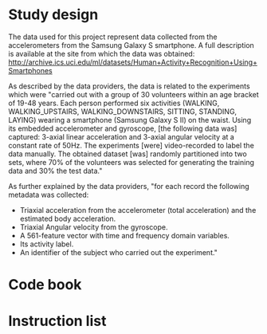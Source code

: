 Study design
=====================

The data used for this project represent data collected from the accelerometers from the Samsung Galaxy S smartphone. A full description is available at the site from which the data was obtained: http://archive.ics.uci.edu/ml/datasets/Human+Activity+Recognition+Using+Smartphones

As described by the data providers, the data is related to the experiments which were "carried out with a group of 30 volunteers within an age bracket of 19-48 years. Each person performed six activities (WALKING, WALKING_UPSTAIRS, WALKING_DOWNSTAIRS, SITTING, STANDING, LAYING) wearing a smartphone (Samsung Galaxy S II) on the waist. Using its embedded accelerometer and gyroscope, [the following data was] captured: 3-axial linear acceleration and 3-axial angular velocity at a constant rate of 50Hz. The experiments [were] video-recorded to label the data manually. The obtained dataset [was] randomly partitioned into two sets, where 70% of the volunteers was selected for generating the training data and 30% the test data."

As further explained by the data providers, "for each record the following metadata was collected:
- Triaxial acceleration from the accelerometer (total acceleration) and the estimated body acceleration.
- Triaxial Angular velocity from the gyroscope. 
- A 561-feature vector with time and frequency domain variables. 
- Its activity label. 
- An identifier of the subject who carried out the experiment."

Code book
=====================

Instruction list
=====================

